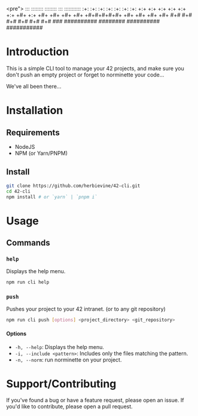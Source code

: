 <pre">
        :::     ::::::::             ::::::::  :::        :::::::::::
      :+:     :+:    :+:           :+:    :+: :+:            :+:
    +:+ +:+        +:+            +:+        +:+            +:+
  +#+  +:+      +#+              +#+        +#+            +#+
+#+#+#+#+#+  +#+                +#+        +#+            +#+
     #+#   #+#                 #+#    #+# #+#            #+#
    ###  ##########            ########  ########## ###########
</pre>

# Introduction

This is a simple CLI tool to manage your 42 projects, and make sure you don't push an empty project or forget to norminette your code... 

We've all been there...

# Installation

## Requirements

- NodeJS
- NPM (or Yarn/PNPM)

## Install

```bash
git clone https://github.com/herbievine/42-cli.git
cd 42-cli
npm install # or `yarn` | `pnpm i`
```

# Usage

## Commands

### `help`

Displays the help menu.

```bash
npm run cli help
```

### `push`

Pushes your project to your 42 intranet. (or to any git repository)

```bash
npm run cli push [options] <project_directory> <git_repository>
```

#### Options

- `-h, --help`: Displays the help menu.
- `-i, --include <pattern>`: Includes only the files matching the pattern.
- `-n, --norm`: run norminette on your project.

# Support/Contributing

If you've found a bug or have a feature request, please open an issue. If you'd like to contribute, please open a pull request.
